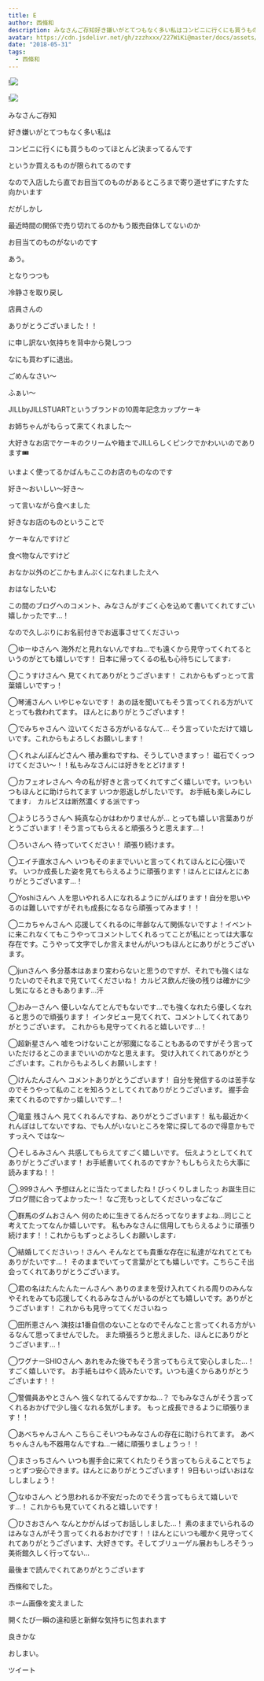 ```yaml
---
title: E
author: 西條和
description: みなさんご存知好き嫌いがとてつもなく多い私はコンビニに行くにも買うものってほとんど決まってるんですというか...
avatar: https://cdn.jsdelivr.net/gh/zzzhxxx/227WiKi@master/docs/assets/photo/avatar/nagomi.jpg
date: "2018-05-31"
tags:
  - 西條和
---
```


!![](https://cdn.jsdelivr.net/gh/zzzhxxx/227WiKi-image@master/blog-image/nagomi-2018-05-31_1.jpg)

!![](https://cdn.jsdelivr.net/gh/zzzhxxx/227WiKi-image@master/blog-image/nagomi-2018-05-31_2.jpg)
















みなさんご存知








好き嫌いがとてつもなく多い私は










コンビニに行くにも買うものってほとんど決まってるんです










というか買えるものが限られてるのです













なので入店したら直でお目当てのものがあるところまで寄り道せずにすたすた向かいます












だがしかし






最近時間の関係で売り切れてるのかもう販売自体してないのか





お目当てのものがないのです











あう。








となりつつも









冷静さを取り戻し








店員さんの







ありがとうございました！！








に申し訳ない気持ちを背中から発しつつ









なにも買わずに退出。








ごめんなさい〜













ふぁい〜

























JILLbyJILLSTUARTというブランドの10周年記念カップケーキ











お姉ちゃんがもらって来てくれました〜











大好きなお店でケーキのクリームや箱までJILLらしくピンクでかわいいのであります🎟












いまよく使ってるかばんもここのお店のものなのです













好き〜おいしい〜好き〜









って言いながら食べました












好きなお店のものということで






ケーキなんですけど









食べ物なんですけど












おなか以外のどこかもまんぷくになれましたえへ


















おはなしたいむ





この間のブログへのコメント、みなさんがすごく心を込めて書いてくれてすごい嬉しかったです…！




なので久しぶりにお名前付きでお返事させてくださいっ








◯ゆーゆさんへ
海外だと見れないんですね…でも遠くから見守ってくれてるというのがとても嬉しいです！
日本に帰ってくるの私も心待ちにしてます♩






◯こうすけさんへ
見てくれてありがとうございます！
これからもずっとって言葉嬉しいですっ！





◯琴浦さんへ
いやじゃないです！
あの話を聞いてもそう言ってくれる方がいてとっても救われてます。
ほんとにありがとうございます！








◯でみちゃさんへ
泣いてくださる方がいるなんて…
そう言っていただけて嬉しいです。これからもよろしくお願いします！





◯くれよんぼんどさんへ
積み重ねですね、そうしていきますっ！
磁石でくっつけてください〜！！私もみなさんには好きをとどけます！







◯カフェオレさんへ
今の私が好きと言ってくれてすごく嬉しいです。いつもいつもほんとに助けられてます
いつか恩返しがしたいです。
お手紙も楽しみにしてます♩
カルピスは断然濃くする派ですっ







◯ようじろうさんへ
純真な心かはわかりませんが…
とっても嬉しい言葉ありがとうございます！そう言ってもらえると頑張ろうと思えます…！






◯ろいさんへ
待っていてください！
頑張り続けます。






◯エイチ直水さんへ
いつもそのままでいいと言ってくれてほんとに心強いです。
いつか成長した姿を見てもらえるように頑張ります！ほんとにほんとにありがとうございます…！







◯Yoshiさんへ
人を思いやれる人になれるようにがんばります！自分を思いやるのは難しいですがそれも成長になるなら頑張ってみます！！






◯ニカちゃんさんへ
応援してくれるのに年齢なんて関係ないですよ！イベントに来これなくてもこうやってコメントしてくれるってことが私にとっては大事な存在です。こうやって文字でしか言えませんがいつもほんとにありがとうございます。








◯junさんへ
多分基本はあまり変わらないと思うのですが、それでも強くはなりたいのでそれまで見ていてくださいね！
カルピス飲んだ後の残りは確かに少し気になるときもあります…汗







◯おみーさんへ
優しいなんてとんでもないです…でも強くなれたら優しくなれると思うので頑張ります！
インタビュー見てくれて、コメントしてくれてありがとうございます。
これからも見守ってくれると嬉しいです…！







◯超新星さんへ
嘘をつけないことが邪魔になることもあるのですがそう言っていただけるとこのままでいいのかなと思えます。
受け入れてくれてありがとうございます。これからもよろしくお願いします！








◯けんたんさんへ
コメントありがとうございます！
自分を発信するのは苦手なのでそうやって私のことを知ろうとしてくれてありがとうございます。
握手会来てくれるのですかっ嬉しいです…！








◯竜童 残さんへ
見てくれるんですね、ありがとうございます！
私も最近かくれんぼはしてないですね、でも人がいないところを常に探してるので得意かもですっえへ
ではな〜







◯そしるみさんへ
共感してもらえてすごく嬉しいです。
伝えようとしてくれてありがとうございます！
お手紙書いてくれるのですか？もしもらえたら大事に読みますね！！







◯.999さんへ
予想ほんとに当たってましたね！びっくりしましたっ
お誕生日にブログ間に合ってよかった〜！
なご充もっとしてくださいっなごなご








◯群馬のダムおさんへ
何のために生きてるんだろってなりますよね…同じこと考えてたってなんか嬉しいです。
私もみなさんに信用してもらえるように頑張り続けます！！これからもずっとよろしくお願いします♩






◯結婚してくださいっ！さんへ
そんなとても貴重な存在に私達がなれてとてもありがたいです…！
そのままでいてって言葉がとても嬉しいです。こちらこそ出会ってくれてありがとうございます。





◯君の名はたんたんたーんさんへ
ありのままを受け入れてくれる周りのみんなやそれをみても応援してくれるみなさんがいるのがとても嬉しいです。ありがとうございます！
これからも見守っててくださいねっ







◯田所恵さんへ
演技は1番自信のないことなのでそんなこと言ってくれる方がいるなんて思ってませんでした。
また頑張ろうと思えました、ほんとにありがとうございます…！






◯ワグナーSHIOさんへ
あれをみた後でもそう言ってもらえて安心しました…！すごく嬉しいです。
お手紙もはやく読みたいです。いつも遠くからありがとうございます！！







◯警備員あやとさんへ
強くなれてるんですかね…？
でもみなさんがそう言ってくれるおかげで少し強くなれる気がします。
もっと成長できるように頑張ります！！







◯あべちゃんさんへ
こちらこそいつもみなさんの存在に助けられてます。
あべちゃんさんも不器用なんですね…一緒に頑張りましょうっ！！







◯まさっちさんへ
いつも握手会に来てくれたりそう言ってもらえることでちょっとずつ安心できます。ほんとにありがとうございます！
9日もいっぱいおはなししましょう！







◯なゆさんへ
どう思われるか不安だったのでそう言ってもらえて嬉しいです…！
これからも見ていてくれると嬉しいです！







◯ひさおさんへ
なんとかがんばってお話ししました…！
素のままでいられるのはみなさんがそう言ってくれるおかげです！！ほんとにいつも暖かく見守ってくれてありがとうございます、大好きです。そしてブリューゲル展おもしろそうっ美術館久しく行ってない…














最後まで読んでくれてありがとうございます












西條和でした。










ホーム画像を変えました














開くたび一瞬の違和感と新鮮な気持ちに包まれます









良きかな













おしまい。


ツイート



